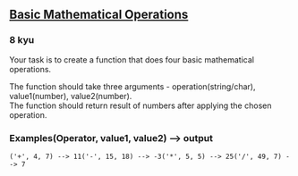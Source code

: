 <h2><a href=https://www.codewars.com/kata/57356c55867b9b7a60000bd7/train/ruby target="_blank">Basic Mathematical Operations</a></h2><h3>8 kyu</h3><p>Your task is to create a function that does four basic mathematical operations.</p><p>The function should take three arguments - operation(string/char), value1(number), value2(number).<br>The function should return result of numbers after applying the chosen operation.</p><h3 id="examplesoperator-value1-value2----output">Examples(Operator, value1, value2) --&gt; output</h3><pre><code>('+', 4, 7) --&gt; 11('-', 15, 18) --&gt; -3('*', 5, 5) --&gt; 25('/', 49, 7) --&gt; 7</code></pre>